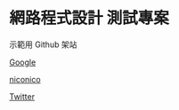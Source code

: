 網路程式設計 測試專案
===
示範用 Github 架站

<a href = "https://www.google.com.tw/" > Google </a>

<a href = "http://www.nicovideo.jp/" > niconico </a>

<a href = "https://twitter.com/" > Twitter </a>
